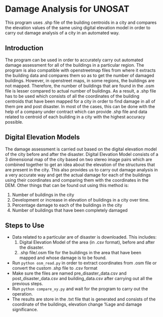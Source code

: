 # Damage Analysis for UNOSAT
This program uses .shp file of the building centroids in a city and compares the elevation values of the same using digital elevation model in order to carry out damage analysis of a city in an automated way.

## Introduction
The program can be used in order to accurately carry out automated damage assessment for all of the buildings in a particular region.
The program is also compatible with openstreetmap files from where it extracts the building data and compares them so as to get the number of damaged buildings. However, in openstreet maps, in some regions, the buildings are not mapped. Therefore, the number of buildings that are found in the .osm file is lesser compared to actual number of buildings. As a result, a .shp file has to be used which consists of all the coordinates of the building centroids that have been mapped for a city in order to find damage in all of them pre and post disaster.
In most of the cases, this can be done with the help of a company under contract which can provide .shp file and data related to centroid of each building in a city with the highest accuracy possible.

## Digital Elevation Models
The damage assessment is carried out based on the digital elevation model of the city before and after the disaster. Digital Elevation Model consists of a 3 dimensional map of the city based on two stereo image pairs which are combined together to get an idea about the elevation of the structures that are present in the city. This also provides us to carry out damage analysis in a very accurate way and get the actual damage for each of the buildings using their coordinates and comparing them with the coordinates in the DEM.
Other things that can be found out using this method is:
1) Number of buildings in the city
2) Development or increase in elevation of buildings in a city over time.
3) Percentage damage to each of the buildings in the city
4) Number of buildings that have been completely damaged

## Steps to Use
- Data related to a particular are of disaster is downloaded. This includes:
  1) Digital Elevation Model of the area (in .csv format), before and after the disaster.
  2) .shp file/.osm file for the buildings in the area that have been mapped and whose damage is to be found.
- Run `python osm_read.py` in order to extract coordinates from .osm file or convert the custom .shp file to .csv format
- Make sure the files are named pre_disaster_data.csv and post_disaster_data.csv and building_data.csv after carrying out all the previous steps.
- Run `python compare_xy.py` and wait for the program to carry out the operation.
- The results are store in the .txt file that is generated and consists of the coordinate of the buildings, elevation change %age and damage significance.
